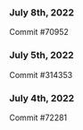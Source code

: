 ### July 8th, 2022

Commit #70952

### July 5th, 2022

Commit #314353


### July 4th, 2022

Commit #72281
